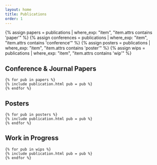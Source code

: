 ```yaml
---
layout: home
title: Publications
order: 1
---
```


{% assign papers = publications | where_exp: "item", "item.attrs contains 'paper'" %}
{% assign conferences = publications | where_exp: "item", "item.attrs contains 'conference'" %}
{% assign posters = publications | where_exp: "item", "item.attrs contains 'poster'" %}
{% assign wips = publications | where_exp: "item", "item.attrs contains 'wip'" %}


<section>
    <h2 class="title">Conference & Journal Papers</h2>

    {% for pub in papers %}
    {% include publication.html pub = pub %} 
    {% endfor %}
</section>

<section>
    <h2 class="title">Posters</h2>

    {% for pub in posters %}
    {% include publication.html pub = pub %} 
    {% endfor %}
</section>

<section>
    <h2 class="title">Work in Progress</h2>

    {% for pub in wips %}
    {% include publication.html pub = pub %} 
    {% endfor %}
</section>